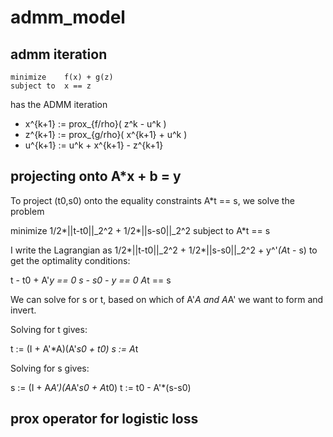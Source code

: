 # admm_model

## admm iteration
```
minimize    f(x) + g(z)
subject to  x == z
```
has the ADMM iteration

- x^{k+1} := prox_{f/rho}( z^k - u^k )
- z^{k+1} := prox_{g/rho}( x^{k+1} + u^k )
- u^{k+1} := u^k + x^{k+1} - z^{k+1}

## projecting onto A*x + b = y

To project (t0,s0) onto the equality constraints A*t == s, we solve the problem

minimize 1/2*||t-t0||_2^2 + 1/2*||s-s0||_2^2
subject to A*t == s

I write the Lagrangian as 1/2*||t-t0||_2^2 + 1/2*||s-s0||_2^2 + y^'*(A*t - s) to get the optimality conditions:

t - t0 + A'*y == 0
s - s0 - y == 0
A*t == s

We can solve for s or t, based on which of A'*A and A*A' we want to form and invert.

Solving for t gives:

t := (I + A'*A)\(A'*s0 + t0)
s := A*t

Solving for s gives:

s := (I + A*A')\(A*A'*s0 + A*t0)
t := t0 - A'*(s-s0)

## prox operator for logistic loss


